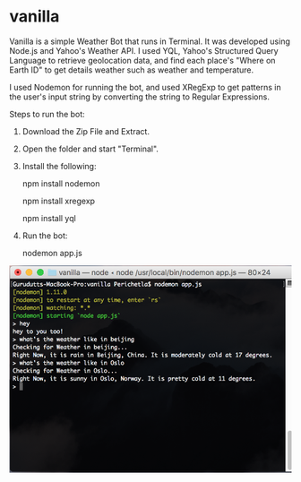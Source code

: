 # vanilla

Vanilla is a simple Weather Bot that runs in Terminal. It was developed using Node.js and Yahoo's Weather API.
I used YQL, Yahoo's Structured Query Language to retrieve geolocation data, and find each place's "Where on Earth ID" to get details weather such as weather and temperature.

I used Nodemon for running the bot, and used XRegExp to get patterns in the user's input string by converting the string to Regular Expressions.

Steps to run the bot:

1. Download the Zip File and Extract.


2. Open the folder and start "Terminal".


3. Install the following:

   npm install nodemon
   
   npm install xregexp
   
   npm install yql
   
   
4. Run the bot:
  
   nodemon app.js


![screenshot](screenshot.png)

